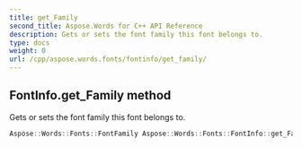 ```yaml
---
title: get_Family
second_title: Aspose.Words for C++ API Reference
description: Gets or sets the font family this font belongs to. 
type: docs
weight: 0
url: /cpp/aspose.words.fonts/fontinfo/get_family/
---
```

## FontInfo.get_Family method


Gets or sets the font family this font belongs to.

```cpp
Aspose::Words::Fonts::FontFamily Aspose::Words::Fonts::FontInfo::get_Family() const
```

